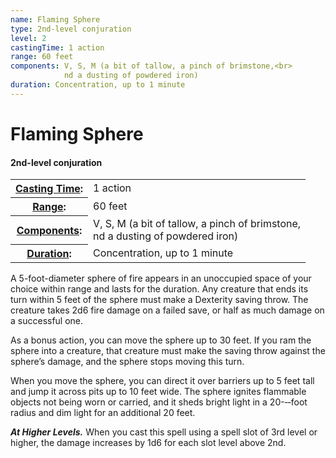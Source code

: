 ```yaml
---
name: Flaming Sphere
type: 2nd-level conjuration
level: 2
castingTime: 1 action
range: 60 feet
components: V, S, M (a bit of tallow, a pinch of brimstone,<br>
			nd a dusting of powdered iron)
duration: Concentration, up to 1 minute
---
```


Flaming Sphere
==============

#### 2nd-level conjuration

<table cellspacing="0" class="statBlock"><tbody><tr><th><a href="/srd/spellcasting/castingASpell.htm#castingtime">Casting Time</a>:</th><td>1 action</td></tr><tr><th><a href="/srd/spellcasting/castingASpell.htm#range">Range</a>:</th><td>60 feet</td></tr><tr><th><a href="/srd/spellcasting/castingASpell.htm#components">Components</a>:</th><td>V, S, M (a bit of tallow, a pinch of brimstone,<br>nd a dusting of powdered iron)</td></tr><tr><th><a href="/srd/spellcasting/castingASpell.htm#duration">Duration</a>:</th><td>Concentration, up to 1 minute</td></tr></tbody></table>

A 5-foot-diameter sphere of fire appears in an unoccupied space of your choice within range and lasts for the duration. Any creature that ends its turn within 5 feet of the sphere must make a Dexterity saving throw. The creature takes 2d6 fire damage on a failed save, or half as much damage on a successful one.

As a bonus action, you can move the sphere up to 30 feet. If you ram the sphere into a creature, that creature must make the saving throw against the sphere’s damage, and the sphere stops moving this turn.

When you move the sphere, you can direct it over barriers up to 5 feet tall and jump it across pits up to 10 feet wide. The sphere ignites flammable objects not being worn or carried, and it sheds bright light in a 20-­‐‑foot radius and dim light for an additional 20 feet.

_**At Higher Levels.**_ When you cast this spell using a spell slot of 3rd level or higher, the damage increases by 1d6 for each slot level above 2nd.